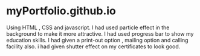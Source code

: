 # myPortfolio.github.io
Using HTML , CSS and javascript. I had used particle effect in the background to make it more attractive.  I had used progress bar to show my education skills. I had given a print-out option , mailing option and  calling facility also. i had given shutter effect on my certificates to look good.
